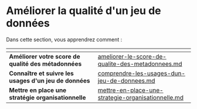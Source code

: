 # Améliorer la qualité d'un jeu de données

Dans cette section, vous apprendrez comment :&#x20;

<table data-card-size="large" data-view="cards"><thead><tr><th></th><th data-hidden data-card-target data-type="content-ref"></th></tr></thead><tbody><tr><td><strong>Améliorer votre score de qualité des métadonnées</strong></td><td><a href="ameliorer-le-score-de-qualite-des-metadonnees.md">ameliorer-le-score-de-qualite-des-metadonnees.md</a></td></tr><tr><td><strong>Connaître et suivre les usages d'un jeu de données</strong></td><td><a href="comprendre-les-usages-dun-jeu-de-donnees.md">comprendre-les-usages-dun-jeu-de-donnees.md</a></td></tr><tr><td><strong>Mettre en place une stratégie organisationnelle</strong></td><td><a href="mettre-en-place-une-strategie-organisationnelle.md">mettre-en-place-une-strategie-organisationnelle.md</a></td></tr></tbody></table>
